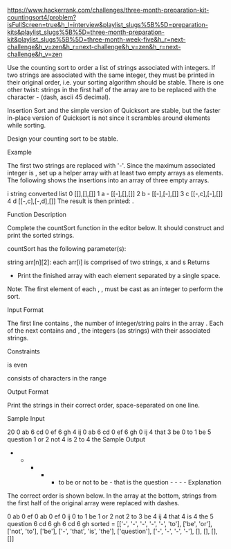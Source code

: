 https://www.hackerrank.com/challenges/three-month-preparation-kit-countingsort4/problem?isFullScreen=true&h_l=interview&playlist_slugs%5B%5D=preparation-kits&playlist_slugs%5B%5D=three-month-preparation-kit&playlist_slugs%5B%5D=three-month-week-five&h_r=next-challenge&h_v=zen&h_r=next-challenge&h_v=zen&h_r=next-challenge&h_v=zen

Use the counting sort to order a list of strings associated with integers. If two strings are associated with the same integer, they must be printed in their original order, i.e. your sorting algorithm should be stable. There is one other twist: strings in the first half of the array are to be replaced with the character - (dash, ascii 45 decimal).

Insertion Sort and the simple version of Quicksort are stable, but the faster in-place version of Quicksort is not since it scrambles around elements while sorting.

Design your counting sort to be stable.

Example

The first two strings are replaced with '-'. Since the maximum associated integer is , set up a helper array with at least two empty arrays as elements. The following shows the insertions into an array of three empty arrays.

i string converted list
0 [[],[],[]]
1 a - [[-],[],[]]
2 b - [[-],[-],[]]
3 c [[-,c],[-],[]]
4 d [[-,c],[-,d],[]]
The result is then printed: .

Function Description

Complete the countSort function in the editor below. It should construct and print the sorted strings.

countSort has the following parameter(s):

string arr[n][2]: each arr[i] is comprised of two strings, x and s
Returns

- Print the finished array with each element separated by a single space.

Note: The first element of each , , must be cast as an integer to perform the sort.

Input Format

The first line contains , the number of integer/string pairs in the array .
Each of the next contains and , the integers (as strings) with their associated strings.

Constraints

is even

consists of characters in the range

Output Format

Print the strings in their correct order, space-separated on one line.

Sample Input

20
0 ab
6 cd
0 ef
6 gh
4 ij
0 ab
6 cd
0 ef
6 gh
0 ij
4 that
3 be
0 to
1 be
5 question
1 or
2 not
4 is
2 to
4 the
Sample Output

- - - - - to be or not to be - that is the question - - - -
          Explanation

The correct order is shown below. In the array at the bottom, strings from the first half of the original array were replaced with dashes.

0 ab
0 ef
0 ab
0 ef
0 ij
0 to
1 be
1 or
2 not
2 to
3 be
4 ij
4 that
4 is
4 the
5 question
6 cd
6 gh
6 cd
6 gh
sorted = [['-', '-', '-', '-', '-', 'to'], ['be', 'or'], ['not', 'to'], ['be'], ['-', 'that', 'is', 'the'], ['question'], ['-', '-', '-', '-'], [], [], [], []]
